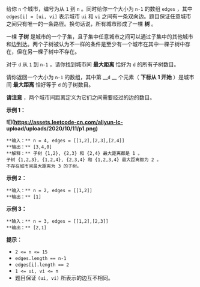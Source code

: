 给你 `n` 个城市，编号为从 `1` 到 `n` 。同时给你一个大小为 `n-1` 的数组 `edges` ，其中 `edges[i] = [ui,
vi]` 表示城市 `ui` 和 `vi` 之间有一条双向边。题目保证任意城市之间只有唯一的一条路径。换句话说，所有城市形成了一棵 **树** 。

一棵 **子树**
是城市的一个子集，且子集中任意城市之间可以通过子集中的其他城市和边到达。两个子树被认为不一样的条件是至少有一个城市在其中一棵子树中存在，但在另一棵子树中不存在。

对于 `d` 从 `1` 到 `n-1` ，请你找到城市间 **最大距离** 恰好为 `d` 的所有子树数目。

请你返回一个大小为 `n-1` 的数组，其中第 __`d` __ 个元素（ **下标从 1 开始** ）是城市间 **最大距离** 恰好等于 `d`
的子树数目。

**请注意** ，两个城市间距离定义为它们之间需要经过的边的数目。

**示例 1：**

**![](https://assets.leetcode-cn.com/aliyun-lc-
upload/uploads/2020/10/11/p1.png)**

    
    
    **输入：** n = 4, edges = [[1,2],[2,3],[2,4]]
    **输出：** [3,4,0]
    **解释：** 子树 {1,2}, {2,3} 和 {2,4} 最大距离都是 1 。
    子树 {1,2,3}, {1,2,4}, {2,3,4} 和 {1,2,3,4} 最大距离都为 2 。
    不存在城市间最大距离为 3 的子树。
    

**示例 2：**

    
    
    **输入：** n = 2, edges = [[1,2]]
    **输出：** [1]
    

**示例 3：**

    
    
    **输入：** n = 3, edges = [[1,2],[2,3]]
    **输出：** [2,1]
    

**提示：**

  * `2 <= n <= 15`
  * `edges.length == n-1`
  * `edges[i].length == 2`
  * `1 <= ui, vi <= n`
  * 题目保证 `(ui, vi)` 所表示的边互不相同。

